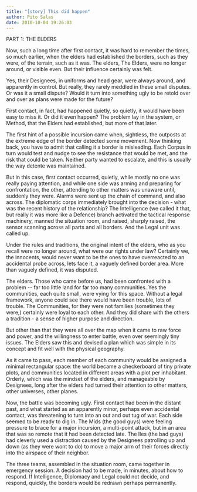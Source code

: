 ```yaml
---
title: "[story] This did happen"
author: Pito Salas
date: 2010-10-04 19:26:03
---
```



PART 1: THE ELDERS

Now, such a long time after first contact, it was hard to remember the times,
so much earlier, when the elders had established the borders, such as they
were, of the terrain, such as it was. The elders, The Elders, were no longer
around, or visible even. But their influence certainly was felt.

Yes, their Designees, in uniforms and head gear, were always around, and
apparently in control. But really, they rarely meddled in these small
disputes. Or was it a small dispute? Would it turn into something ugly to be
retold over and over as plans were made for the future?

First contact, in fact, had happened quietly, so quietly, it would have been
easy to miss it. Or did it even happen? The problem lay in the system, or
Method, that the Elders had established, but more of that later.

The first hint of a possible incursion came when, sightless, the outposts at
the extreme edge of the border detected some movement. Now thinking back, you
have to admit that calling it a border is misleading. Each Corpus in turn
would test and nudge to see the resistance that would be met, and the risk
that could be taken. Neither party wanted to escalate, and this is usually the
way detente was maintained.

But in this case, first contact occurred, quietly, while mostly no one was
really paying attention, and while one side was arming and preparing for
confrontation, the other, attending to other matters was unaware until,
suddenly they were. Alarms were sent up the chain of command, and also across.
The diplomatic corps immediately brought into the decision - what was the
recent history of the relationship? The Intelligence (we called it that, but
really it was more like a Defence) branch activated the tactical response
machinery, manned the situation room, and raised, sharply raised, the sensor
scanning across all parts and all borders. And the Legal unit was called up.

Under the rules and traditions, the original intent of the elders, who as you
recall were no longer around, what were our rights under law? Certainly we,
the innocents, would never want to be the ones to have overreacted to an
accidental probe across, lets face it, a vaguely defined border area. More
than vaguely defined, it was disputed.

The elders. Those who came before us, had been confronted with a problem --
far too little land for far too many communities. Yes the communities, each
quite small, were vying for this space. Without a legal framework, anyone
could see there would have been trouble, lots of trouble. The Communities, for
they were not families (sometimes they were,) certainly were loyal to each
other. And they did share with the others a tradition - a sense of higher
purpose and direction.

But other than that they were all over the map when it came to raw force and
power, and the willingness to enter battle, even over seemingly tiny issues.
The Elders saw this and devised a plan which was simple in its concept and fit
well with the physical geography.

As it came to pass, each member of each community would be assigned a minimal
rectangular space: the world became a checkerboard of tiny private plots, and
communities located in different areas with a plot per inhabitant. Orderly,
which was the mindset of the elders, and manageable by Designees, long after
the elders had turned their attention to other matters, other universes, other
planes.

Now, the battle was becoming ugly. First contact had been in the distant past,
and what started as an apparently minor, perhaps even accidental contact, was
threatening to turn into an out and out tug of war. Each side seemed to be
ready to dig in. The Mids (the good guys) were feeling pressure to brace for a
major incursion, a multi-point attack, but in an area that was so remote that
it had been detected late. The Iles (the bad guys) had cleverly used a
distraction caused by the Designees patrolling up and down (as they were wont
to do) to move a major arm of their forces directly into the airspace of their
neighbor.

The three teams, assembled in the situation room, came together in emergency
session. A decision had to be made, in minutes, about how to respond. If
Intelligence, Diplomacy and Legal could not decide, and respond, quickly, the
borders would be redrawn perhaps permanently.


